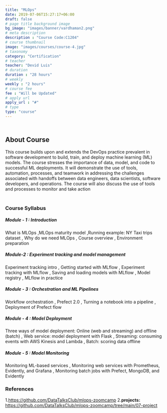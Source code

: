 ```yaml
---
title: "MLOps"
date: 2019-07-06T15:27:17+06:00
draft: false
# page title background image
bg_image: "images/banner/vardhaman2.png"
# meta description
description : "Course Code:C1204"
# course thumbnail
image: "images/courses/course-4.jpg"
# taxonomy
category: "Certification"
# teacher
teacher: "Devid Luis"
# duration
duration : "28 hours"
# weekly
weekly : "2 hours"
# course fee
fee : "Will be Updated"
# apply url
apply_url : "#"
# type
type: "course"
---
```

## <br>About Course
This course builds upon and extends the DevOps practice prevalent in software development to
build, train, and deploy machine learning (ML) models. The course stresses the importance of data, 
model, and code to successful ML deployments. It will demonstrate the use of tools, automation, 
processes, and teamwork in addressing the challenges associated with handoffs between data 
engineers, data scientists, software developers, and operations. The course will also discuss the use 
of tools and processes to monitor and take action

### <br> Course Syllabus
##### Module - 1 :  Introduction
What is MLOps
,MLOps maturity model
,Running example: NY Taxi trips dataset
, Why do we need MLOps
, Course overview
, Environment preparation

##### Module-2 :  Experiment tracking and model management
 Experiment tracking intro
, Getting started with MLflow
, Experiment tracking with MLflow
, Saving and loading models with MLflow
, Model registry
, MLflow in practice

##### Module - 3  : Orchestration and ML Pipelines
Workflow orchestration
, Prefect 2.0
, Turning a notebook into a pipeline
, Deployment of Prefect flow

##### Module - 4 :  Model Deployment
Three ways of model deployment: Online (web and 
streaming) and offline (batch)
, Web service: model deployment with Flask
, Streaming: consuming events with AWS Kinesis and 
Lambda
, Batch: scoring data offline

##### Module - 5 : Model Monitoring
Monitoring ML-based services
, Monitoring web services with Prometheus, Evidently, and 
Grafana
, Monitoring batch jobs with Prefect, MongoDB, and 
Evidently

### References
1.https://github.com/DataTalksClub/mlops-zoomcamp
2.**projects:** https://github.com/DataTalksClub/mlops-zoomcamp/tree/main/07-project

